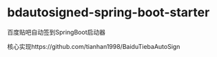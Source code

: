 # bdautosigned-spring-boot-starter
百度贴吧自动签到SpringBoot启动器

核心实现https://github.com/tianhan1998/BaiduTiebaAutoSign

